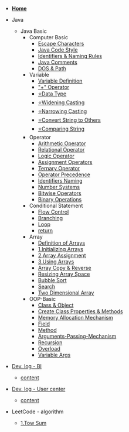 - [<i class="fa-solid fa-house"></i> **Home**](/)

- Java 
    - Java Basic
      - Computer Basic
        - [Escape Characters](/en/Java/1.Java-Basic/1.Computer-Basic/1.Escape-Characters.md)
        - [Java Code Style](/en/Java/1.Java-Basic/1.Computer-Basic/2.Java-Code-Style.md)
        - [Identifiers & Naming Rules](/en/Java/1.Java-Basic/1.Computer-Basic/3.Identifiers&Naming-Rules.md)
        - [Java Comments](/en/Java/1.Java-Basic/1.Computer-Basic/4.Java-Comments.md)
        - [DOS & Path](/en/Java/1.Java-Basic/1.Computer-Basic/5.DOS&Path.md)
      - Variable
        - [Variable Definition](/en/Java/1.Java-Basic/2.Variable/1.Variable-Definition.md)
        - ["+" Operator](/en/Java/1.Java-Basic/2.Variable/2.+operator.md)
        - [⭐Data Type](/en/Java/1.Java-Basic/2.Variable/3.Data-Type.md)
        - [⭐Widening Casting](/en/Java/1.Java-Basic/2.Variable/4.Widening-Casting.md)
        - [⭐Narrowing Casting](/en/Java/1.Java-Basic/2.Variable/5.Narrowing-Casting.md)
        - [⭐Convert String to Others](/en/Java/1.Java-Basic/2.Variable/6.String-Convert-other.md)
        - [⭐Comparing String](/en/Java/1.Java-Basic/2.Variable/7.Compare-String.md)
      - Operator
        - [Arithmetic Operator](/en/Java/1.Java-Basic/3.Operator/1.Arithmetic-Operator.md)
        - [Relational Operator](/en/Java/1.Java-Basic/3.Operator/2.Relational-Operator.md)
        - [Logic Operator](/en/Java/1.Java-Basic/3.Operator/3.Logic-Operator.md)
        - [Assignment Operators](/en/Java/1.Java-Basic/3.Operator/4.Assignment-Operators.md)
        - [Ternary Operator](/en/Java/1.Java-Basic/3.Operator/5.Ternary-Operator.md)
        - [Operator Precedence](/en/Java/1.Java-Basic/3.Operator/6.Operator-Precedence.md)
        - [Identifiers Naming](/en/Java/1.Java-Basic/3.Operator/7.Identifiers-naming.md)
        - [Number Systems](/en/Java/1.Java-Basic/3.Operator/8.Number-Systems.md)
        - [Bitwise Operators](/en/Java/1.Java-Basic/3.Operator/9.Bitwise-Operators.md)
        - [Binary Operations](/en/Java/1.Java-Basic/3.Operator/10.Binary-Operations.md)
      - Conditional Statement
        - [Flow Control](/en/Java/1.Java-Basic/4.Conditional-Statement/1.Flow-control.md)
        - [Branching](/en/Java/1.Java-Basic/4.Conditional-Statement/2.Branching.md)
        - [Loop](/en/Java/1.Java-Basic/4.Conditional-Statement/3.Loop.md)
        - [return](/en/Java/1.Java-Basic/4.Conditional-Statement/4.return.md)
      - Array
        - [Definition of Arrays](/en/Java/1.Java-Basic/5.Array/0.Array.md)
        - [1.Initializing Arrays](/en/Java/1.Java-Basic/5.Array/1.Initializing-Arrays.md)
        - [2.Array Assignment](/en/Java/1.Java-Basic/5.Array/2.Array-Assignment.md)
        - [3.Using Arrays](/en/Java/1.Java-Basic/5.Array/3.Using-Arrays.md)
        - [Array Copy & Reverse](/en/Java/1.Java-Basic/5.Array/4.Array-Copy&Reverse.md)
        - [Resizing Array Space](/en/Java/1.Java-Basic/5.Array/5.Resizing-Array-Space.md)
        - [Bubble Sort](/en/Java/1.Java-Basic/5.Array/6.Bubble-Sort.md)
        - [Search](/en/Java/1.Java-Basic/5.Array/7.Search.md)
        - [Two Dimensional Array](/en/Java/1.Java-Basic/5.Array/8.TwoD-Array.md)
      - OOP-Basic
          - [Class & Object](/en/Java/1.Java-Basic/6.OOP-Basic/1.Class&Object.md)
          - [Create Class Properties & Methods](/en/Java/1.Java-Basic/6.OOP-Basic/2.Create-Class-Properties&Methods.md)
          - [Memory Allocation Mechanism](/en/Java/1.Java-Basic/6.OOP-Basic/3.Memory-Allocation-Mechanism.md)
          - [Field](/en/Java/1.Java-Basic/6.OOP-Basic/4.Field.md)
          - [Method](/en/Java/1.Java-Basic/6.OOP-Basic/5.Method.md)
          - [Arguments-Passing-Mechanism](/en/Java/1.Java-Basic/6.OOP-Basic/6.Arguments-Passing-Mechanism.md)
          - [Recursion](/en/Java/1.Java-Basic/6.OOP-Basic/7.Recursion.md)
          - [Overload](/en/Java/1.Java-Basic/6.OOP-Basic/8.Overload.md)
          - [Variable Args](/en/Java/1.Java-Basic/6.OOP-Basic/9.Variable-Args.md)
        
- [Dev. log - BI](/en/BI/home.md)

  - [content](/en/BI/content.md)


- [Dev. log - User center ](/en/UserCenter/home.md)

  - [content](/en/UserCenter/content.md)

- LeetCode - algorithm
  - [1.Tow Sum](/en/LeetCode/1.Tow-Sum.md)